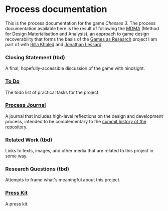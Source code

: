 # Process documentation

This is the process documentation for the game _Chesses 3_. The process documentation available here is the result of following the [MDMA](http://www.gamesasresearch.com/mdma) (Method for Design Materialisation and Analysis), an approach to game design recoverability that forms the basis of the [Games as Research](http://www.gamesasresearch.com/) project I am part of with [Rilla Khaled](http://www.rillakhaled.com/) and [Jonathan Lessard](https://jonathanlessard.net/).

### Closing Statement (tbd)
A final, hopefully-accessible discussion of the game with hindsight.

### [To Do](./to-do.md)
The todo list of practical tasks for the project.

### [Process Journal](./process-journal.md)
A journal that includes high-level reflections on the design and development process, intended to be complementary to the [commit history of the repository](https://github.com/pippinbarr/chesses3/commits/master).

### Related Work (tbd)
Links to texts, images, and other media that are related to this project in some way.

### Research Questions (tbd)
Attempts to frame what's meaningful about this project.

### [Press Kit](../press/README.md)
A press kit.
